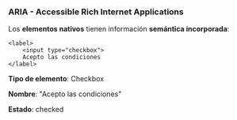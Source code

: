 ### ARIA - Accessible Rich Internet Applications

Los __elementos nativos__ tienen información __semántica incorporada__:

```
<label>
    <input type="checkbox">
    Acepto las condiciones
</label>
```
__Tipo de elemento__: Checkbox

__Nombre__: "Acepto las condiciones"

__Estado__: checked